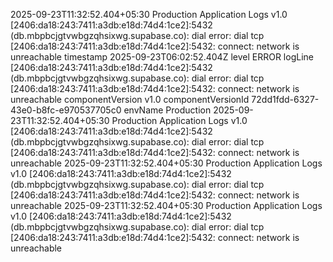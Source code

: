 
2025-09-23T11:32:52.404+05:30 Production Application Logs v1.0 
[2406:da18:243:7411:a3db:e18d:74d4:1ce2]:5432 (db.mbpbcjgtvwbgzqhsixwg.supabase.co): dial error: dial tcp [2406:da18:243:7411:a3db:e18d:74d4:1ce2]:5432: connect: network is unreachable
timestamp
2025-09-23T06:02:52.404Z
level
ERROR
logLine
[2406:da18:243:7411:a3db:e18d:74d4:1ce2]:5432 (db.mbpbcjgtvwbgzqhsixwg.supabase.co): dial error: dial tcp [2406:da18:243:7411:a3db:e18d:74d4:1ce2]:5432: connect: network is unreachable
componentVersion
v1.0
componentVersionId
72dd1fdd-6327-43e0-b8fc-e970537705c0
envName
Production
2025-09-23T11:32:52.404+05:30 Production Application Logs v1.0 
[2406:da18:243:7411:a3db:e18d:74d4:1ce2]:5432 (db.mbpbcjgtvwbgzqhsixwg.supabase.co): dial error: dial tcp [2406:da18:243:7411:a3db:e18d:74d4:1ce2]:5432: connect: network is unreachable
2025-09-23T11:32:52.404+05:30 Production Application Logs v1.0 
[2406:da18:243:7411:a3db:e18d:74d4:1ce2]:5432 (db.mbpbcjgtvwbgzqhsixwg.supabase.co): dial error: dial tcp [2406:da18:243:7411:a3db:e18d:74d4:1ce2]:5432: connect: network is unreachable
2025-09-23T11:32:52.404+05:30 Production Application Logs v1.0 
[2406:da18:243:7411:a3db:e18d:74d4:1ce2]:5432 (db.mbpbcjgtvwbgzqhsixwg.supabase.co): dial error: dial tcp [2406:da18:243:7411:a3db:e18d:74d4:1ce2]:5432: connect: network is unreachable
